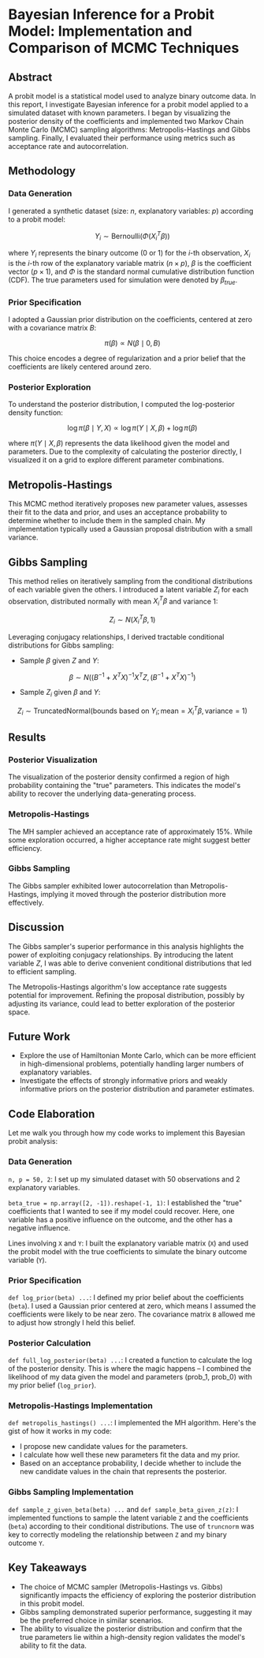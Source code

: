 # Bayesian Inference for a Probit Model: Implementation and Comparison of MCMC Techniques

## Abstract

A probit model is a statistical model used to analyze binary outcome data. In this report, I investigate Bayesian inference for a probit model applied to a simulated dataset with known parameters. I began by visualizing the posterior density of the coefficients and implemented two Markov Chain Monte Carlo (MCMC) sampling algorithms: Metropolis-Hastings and Gibbs sampling. Finally, I evaluated their performance using metrics such as acceptance rate and autocorrelation.

## Methodology

### Data Generation

I generated a synthetic dataset (size: $n$, explanatory variables: $p$) according to a probit model:

$$
Y_i \sim \text{Bernoulli}(\Phi(X_i^T \beta))
$$

where $Y_i$ represents the binary outcome (0 or 1) for the $i$-th observation, $X_i$ is the $i$-th row of the explanatory variable matrix ($n \times p$), $\beta$ is the coefficient vector ($p \times 1$), and $\Phi$ is the standard normal cumulative distribution function (CDF). The true parameters used for simulation were denoted by $\beta_{true}$.

### Prior Specification

I adopted a Gaussian prior distribution on the coefficients, centered at zero with a covariance matrix $B$:

$$
\pi(\beta) \propto N(\beta \mid 0, B)
$$

This choice encodes a degree of regularization and a prior belief that the coefficients are likely centered around zero.

### Posterior Exploration

To understand the posterior distribution, I computed the log-posterior density function:

$$
\log \pi(\beta \mid Y, X) \propto \log \pi(Y \mid X, \beta) + \log \pi(\beta)
$$

where $\pi(Y \mid X, \beta)$ represents the data likelihood given the model and parameters. Due to the complexity of calculating the posterior directly, I visualized it on a grid to explore different parameter combinations.

## Metropolis-Hastings

This MCMC method iteratively proposes new parameter values, assesses their fit to the data and prior, and uses an acceptance probability to determine whether to include them in the sampled chain. My implementation typically used a Gaussian proposal distribution with a small variance.

## Gibbs Sampling

This method relies on iteratively sampling from the conditional distributions of each variable given the others. I introduced a latent variable $Z_i$ for each observation, distributed normally with mean $X_i^T \beta$ and variance 1:

$$
Z_i \sim N(X_i^T \beta, 1)
$$

Leveraging conjugacy relationships, I derived tractable conditional distributions for Gibbs sampling:

- Sample $\beta$ given $Z$ and $Y$:

$$
\beta \sim N((B^{-1} + X^T X)^{-1} X^T Z, (B^{-1} + X^T X)^{-1})
$$

- Sample $Z_i$ given $\beta$ and $Y$:

$$
Z_i \sim \text{TruncatedNormal}(\text{bounds based on } Y_i; \text{mean}=X_i^T \beta, \text{variance}=1)
$$

## Results

### Posterior Visualization

The visualization of the posterior density confirmed a region of high probability containing the "true" parameters. This indicates the model's ability to recover the underlying data-generating process.

### Metropolis-Hastings

The MH sampler achieved an acceptance rate of approximately 15%. While some exploration occurred, a higher acceptance rate might suggest better efficiency.

### Gibbs Sampling

The Gibbs sampler exhibited lower autocorrelation than Metropolis-Hastings, implying it moved through the posterior distribution more effectively.

## Discussion

The Gibbs sampler's superior performance in this analysis highlights the power of exploiting conjugacy relationships. By introducing the latent variable $Z$, I was able to derive convenient conditional distributions that led to efficient sampling.

The Metropolis-Hastings algorithm's low acceptance rate suggests potential for improvement. Refining the proposal distribution, possibly by adjusting its variance, could lead to better exploration of the posterior space.

## Future Work

- Explore the use of Hamiltonian Monte Carlo, which can be more efficient in high-dimensional problems, potentially handling larger numbers of explanatory variables.
- Investigate the effects of strongly informative priors and weakly informative priors on the posterior distribution and parameter estimates.

## Code Elaboration

Let me walk you through how my code works to implement this Bayesian probit analysis:

### Data Generation

`n, p = 50, 2`: I set up my simulated dataset with 50 observations and 2 explanatory variables.

`beta_true = np.array([2, -1]).reshape(-1, 1)`: I established the "true" coefficients that I wanted to see if my model could recover. Here, one variable has a positive influence on the outcome, and the other has a negative influence.

Lines involving `X` and `Y`: I built the explanatory variable matrix (`X`) and used the probit model with the true coefficients to simulate the binary outcome variable (`Y`).

### Prior Specification

`def log_prior(beta) ...`: I defined my prior belief about the coefficients (`beta`). I used a Gaussian prior centered at zero, which means I assumed the coefficients were likely to be near zero. The covariance matrix `B` allowed me to adjust how strongly I held this belief.

### Posterior Calculation

`def full_log_posterior(beta) ...`: I created a function to calculate the log of the posterior density. This is where the magic happens – I combined the likelihood of my data given the model and parameters (prob_1, prob_0) with my prior belief (`log_prior`).

### Metropolis-Hastings Implementation

`def metropolis_hastings() ...`: I implemented the MH algorithm. Here's the gist of how it works in my code:

- I propose new candidate values for the parameters.
- I calculate how well these new parameters fit the data and my prior.
- Based on an acceptance probability, I decide whether to include the new candidate values in the chain that represents the posterior.

### Gibbs Sampling Implementation

`def sample_z_given_beta(beta) ...` and `def sample_beta_given_z(z)`: I implemented functions to sample the latent variable `Z` and the coefficients (`beta`) according to their conditional distributions. The use of `truncnorm` was key to correctly modeling the relationship between `Z` and my binary outcome `Y`.

## Key Takeaways

- The choice of MCMC sampler (Metropolis-Hastings vs. Gibbs) significantly impacts the efficiency of exploring the posterior distribution in this probit model.
- Gibbs sampling demonstrated superior performance, suggesting it may be the preferred choice in similar scenarios.
- The ability to visualize the posterior distribution and confirm that the true parameters lie within a high-density region validates the model's ability to fit the data.
